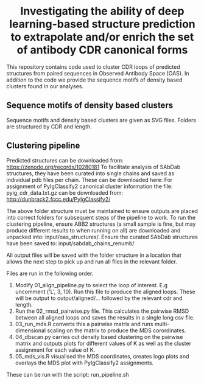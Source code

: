 <div align="center">    
 
# Investigating the ability of deep learning-based structure prediction to extrapolate and/or enrich the set of antibody CDR canonical forms

</div>

This repository contains code used to cluster CDR loops of predicted structures from paired sequences in Observed Antibody Space (OAS). In addition to the code we provide the sequence motifs of density based clusters found in our analyses.

## Sequence motifs of density based clusters
Sequence motifs and density based clusters are given as SVG files. Folders are structured by CDR and length.

## Clustering pipeline
Predicted structures can be downloaded from: https://zenodo.org/records/10280181
To facilitate analysis of SAbDab structures, they have been curated into single chains and saved as individual pdb files per chain. These can be downloaded here:
For assignment of PyIgClassify2 canonical cluster information the file: pyig_cdr_data.txt.gz can be downloaded from: http://dunbrack2.fccc.edu/PyIgClassify2/

The above folder structure must be maintained to ensure outputs are placed into correct folders for subsequent steps of the pipeline to work.
To run the clustering pipeline, ensure ABB2 structures (a small sample is fine, but may produce different results to when running on all) are downloaded and unpacked into: input/oas_structures/. Ensure the curated SAbDab structures have been saved to: input/sabdab_chains_renumb/

All output files will be saved with the folder structure in a location that allows the next step to pick up and run all files in the relevant folder.

Files are run in the following order.
1. Modify 01_align_pipeline.py to select the loop of interest. E.g uncomment ('L', 3, 10). Run this file to produce the aligned loops. These will be output to output/aligned/... followed by the relevant cdr and length.
2. Run the 02_rmsd_pairwise.py file. This calculates the pairwise RMSD between all aligned loops and saves the results in a single long csv file.
3. 03_run_mds.R converts this a pairwise matrix and runs multi-dimensional scaling on the matrix to produce the MDS corordinates.
4. 04_dbscan.py carries out density based clustering on the pairwise matrix and outputs plots for different values of K as well as the cluster assignment for each value of K.
5. 05_mds_vis.R visualised the MDS coordinates, creates logo plots and overlays the MDS plot with PyIgClassify2 assignments.

These can be run with the script:
run_pipeline.sh
